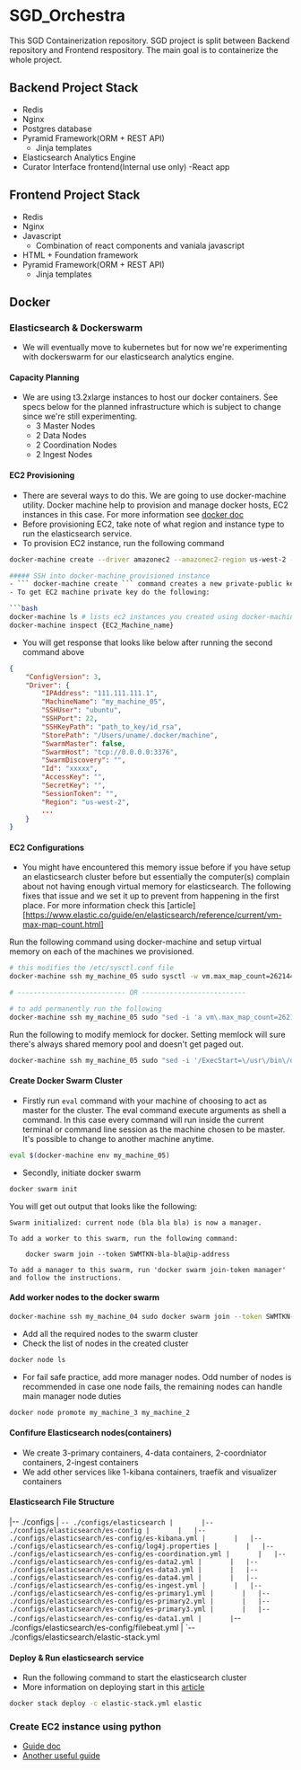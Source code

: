 # SGD_Orchestra

This SGD Containerization repository. SGD project is split between Backend repository and Frontend respository. The main goal is to containerize the whole project.

## Backend Project Stack

- Redis
- Nginx
- Postgres database
- Pyramid Framework(ORM + REST API)
  - Jinja templates
- Elasticsearch Analytics Engine
- Curator Interface frontend(Internal use only)
 -React app

## Frontend Project Stack

- Redis
- Nginx
- Javascript
  - Combination of react components and vaniala javascript
- HTML + Foundation framework
- Pyramid Framework(ORM + REST API)
  - Jinja templates

## Docker

### Elasticsearch & Dockerswarm

- We will eventually move to kubernetes but for now we're experimenting with dockerswarm for our elasticsearch analytics engine.

#### Capacity Planning

- We are using t3.2xlarge instances to host our docker containers. See specs below for the planned infrastructure which is subject to change since we're still experimenting.
  - 3 Master Nodes
  - 2 Data Nodes
  - 2 Coordination Nodes
  - 2 Ingest Nodes

#### EC2 Provisioning

- There are several ways to do this. We are going to use docker-machine utility. Docker machine help to provision and manage docker hosts, EC2 instances in this case. For more information see [docker doc](https://docs.docker.com/machine/overview/)
- Before provisioning EC2, take note of what region and instance type to run the elasticsearch service.
- To provision EC2 instance, run the following command

```bash
docker-machine create --driver amazonec2 --amazonec2-region us-west-2 --amazonec2-instance-type t2.medium --amazonec2-security-group your-sec-group --amazonec2-open-port 9200/tcp --amazonec2-open-port 9300/tcp --amazonec2-open-port 2377/tcp --amazonec2-open-port 7946/tcp --amazonec2-open-port 4789/udp --amazonec2-open-port 7946/udp es-01

##### SSH into docker-machine provisioned instance
- ``` docker-machine create ``` command creates a new private-public key pair each time it runs. It would be nice if docker-machine worked with pem files. Future docker-machine PR was opened about this last we checked. in the mean time you would have to use privete keys to ssh, move with caution with that approach.
- To get EC2 machine private key do the following:

```bash
docker-machine ls # lists ec2 instances you created using docker-machine
docker-machine inspect {EC2_Machine_name}
```

- You will get  response that looks like below after running the second command above

```json
{
    "ConfigVersion": 3,
    "Driver": {
        "IPAddress": "111.111.111.1",
        "MachineName": "my_machine_05",
        "SSHUser": "ubuntu",
        "SSHPort": 22,
        "SSHKeyPath": "path_to_key/id_rsa",
        "StorePath": "/Users/uname/.docker/machine",
        "SwarmMaster": false,
        "SwarmHost": "tcp://0.0.0.0:3376",
        "SwarmDiscovery": "",
        "Id": "xxxxx",
        "AccessKey": "",
        "SecretKey": "",
        "SessionToken": "",
        "Region": "us-west-2",
        ...
    }
}

```

#### EC2 Configurations

- You might have encountered this memory issue before if you have setup an elasticsearch cluster before but essentially the computer(s) complain about not having enough virtual memory for elasticsearch. The following fixes that issue and we set it up to prevent from happening in the first place. For more information check this [article][https://www.elastic.co/guide/en/elasticsearch/reference/current/vm-max-map-count.html]

Run the following command using docker-machine and setup virtual memory on each of the machines we provisioned.

```bash
# this modifies the /etc/sysctl.conf file
docker-machine ssh my_machine_05 sudo sysctl -w vm.max_map_count=262144

# --------------------------- OR --------------------------

# to add permanently run the following
docker-machine ssh my_machine_05 sudo "sed -i 'a vm\.max_map_count=262144' /etc/sysctl.conf"

```

Run the following to modify memlock for docker. Setting memlock will sure there's always shared memory pool and doesn't get paged out.

```bash
docker-machine ssh my_machine_05 sudo "sed -i '/ExecStart=\/usr\/bin\/dockerd/ s/$/--default-ulimit memlock=-1/' /etc/systemd/system/docker.service.d/10-machine.conf"

```

#### Create Docker Swarm Cluster

- Firstly run ``` eval ``` command with your machine of choosing to act as master for the cluster. The eval command execute arguments as shell a command. In this case every command will run inside the current terminal or command line session as the machine chosen to be master. It's possible to change to another machine anytime.

```bash
eval $(docker-machine env my_machine_05)

```

- Secondly, initiate docker swarm

```bash
docker swarm init
```

You will get out output that looks like the following:

```text
Swarm initialized: current node (bla bla bla) is now a manager.

To add a worker to this swarm, run the following command:

    docker swarm join --token SWMTKN-bla-bla@ip-address

To add a manager to this swarm, run 'docker swarm join-token manager' and follow the instructions.
```

#### Add worker nodes to the docker swarm

```bash
docker-machine ssh my_machine_04 sudo docker swarm join --token SWMTKN-bla-bla@ip-address
```

- Add all the required nodes to the swarm cluster
- Check the list of nodes in the created cluster

```bash
docker node ls
```

- For fail safe practice, add more manager nodes. Odd number of nodes is recommended in case one node fails, the remaining nodes can handle main manager node duties

```bash
docker node promote my_machine_3 my_machine_2
```

#### Confifure Elasticsearch nodes(containers)

- We create 3-primary containers, 4-data containers, 2-coordniator containers, 2-ingest containers
- We add other services like 1-kibana containers, traefik and visualizer containers

#### Elasticsearch File Structure

|-- ./configs
|   `-- ./configs/elasticsearch
|       |-- ./configs/elasticsearch/es-config
|       |   |-- ./configs/elasticsearch/es-config/es-kibana.yml
|       |   |-- ./configs/elasticsearch/es-config/log4j.properties
|       |   |-- ./configs/elasticsearch/es-config/es-coordination.yml
|       |   |-- ./configs/elasticsearch/es-config/es-data2.yml
|       |   |-- ./configs/elasticsearch/es-config/es-data3.yml
|       |   |-- ./configs/elasticsearch/es-config/es-data4.yml
|       |   |-- ./configs/elasticsearch/es-config/es-ingest.yml
|       |   |-- ./configs/elasticsearch/es-config/es-primary1.yml
|       |   |-- ./configs/elasticsearch/es-config/es-primary2.yml
|       |   |-- ./configs/elasticsearch/es-config/es-primary3.yml
|       |   |-- ./configs/elasticsearch/es-config/es-data1.yml
|       |`-- ./configs/elasticsearch/es-config/filebeat.yml
|       `-- ./configs/elasticsearch/elastic-stack.yml

#### Deploy & Run elasticsearch service

- Run the following command to start the elasticsearch cluster
- More information on deploying start in this [article](https://docs.docker.com/engine/reference/commandline/stack_deploy/)

```bash
docker stack deploy -c elastic-stack.yml elastic

```

### Create EC2 instance using python

- [Guide doc](https://blog.ipswitch.com/how-to-create-an-ec2-instance-with-python)
- [Another useful guide](https://stackabuse.com/automating-aws-ec2-management-with-python-and-boto3/)
